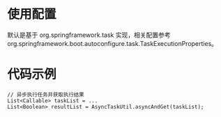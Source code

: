 # 使用配置

默认是基于 org.springframework.task 实现，相关配置参考 
org.springframework.boot.autoconfigure.task.TaskExecutionProperties。

# 代码示例

```
// 异步执行任务并获取执行结果
List<Callable> taskList = ...
List<Boolean> resultList = AsyncTaskUtil.asyncAndGet(taskList);
```